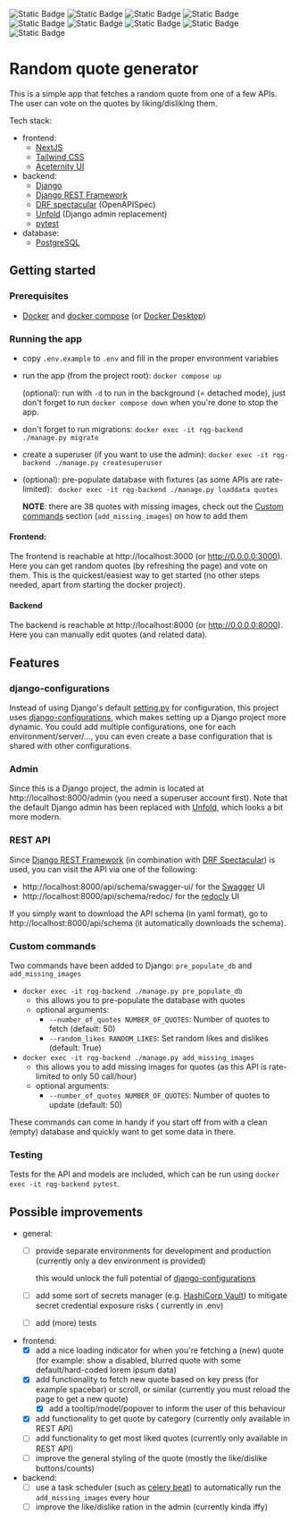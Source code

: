 ![Static Badge](https://img.shields.io/badge/Docker-27.5.0-blue?logo=docker)
![Static Badge](https://img.shields.io/badge/Python-3.13.1-blue?logo=python)
![Static Badge](https://img.shields.io/badge/Pytest-8.3.4-blue?logo=pytest)
![Static Badge](https://img.shields.io/badge/Django-5.1.5-blue?logo=django)
![Static Badge](https://img.shields.io/badge/PostgreSQL-17.2-blue?logo=postgresql)
![Static Badge](https://img.shields.io/badge/NodeJS-23.6.0-blue?logo=nodedotjs)
![Static Badge](https://img.shields.io/badge/NextJS-15.1.4-blue?logo=nextdotjs)
![Static Badge](https://img.shields.io/badge/React-19.0.0-blue?logo=react)
![Static Badge](https://img.shields.io/badge/Tailwind%20CCC-3.4.17-blue?logo=tailwindcss)

# Random quote generator

This is a simple app that fetches a random quote from one of a few APIs. The user can vote on the quotes by
liking/disliking them.

Tech stack:

- frontend:
    - [NextJS]
    - [Tailwind CSS]
    - [Aceternity UI]
- backend:
    - [Django]
    - [Django REST Framework]
    - [DRF spectacular] (OpenAPISpec)
    - [Unfold] (Django admin replacement)
    - [pytest]
- database:
    - [PostgreSQL]

## Getting started

### Prerequisites

- [Docker] and [docker compose] (or [Docker Desktop])

### Running the app

- copy ``.env.example`` to ``.env`` and fill in the proper environment variables
- run the app (from the project root): ``docker compose up``

  (optional): run with ``-d`` to run in the background (= detached mode), just don't forget to run
  ``docker compose down`` when you're done to stop the app.
- don't forget to run migrations: ``docker exec -it rqg-backend ./manage.py migrate ``
- create a superuser (if you want to use the admin): ``docker exec -it rqg-backend ./manage.py createsuperuser``
- (optional): pre-populate database with fixtures (as some APIs are rate-limited):
  `` docker exec -it rqg-backend ./manage.py loaddata quotes``

  **NOTE**: there are 38 quotes with missing images, check out the [Custom commands](#custom-commands) section 
  (``add_missing_images``) on how to add them

#### Frontend:

The frontend is reachable at http://localhost:3000 (or http://0.0.0.0:3000).
Here you can get random quotes (by refreshing the page) and vote on them. This is the quickest/easiest way to get
started (no other steps needed, apart from starting the docker project).

#### Backend

The backend is reachable at http://localhost:8000 (or http://0.0.0.0:8000).
Here you can manually edit quotes (and related data).

## Features

### django-configurations

Instead of using Django's default [setting.py](backend/src/rqg/settings.py) for configuration, this project uses
[django-configurations], which makes setting up a Django project more dynamic. You could add multiple configurations,
one for each environment/server/..., you can even create a base configuration that is shared with other configurations.

### Admin

Since this is a Django project, the admin is located at http://localhost:8000/admin (you need a superuser account
first).
Note that the default Django admin has been replaced with [Unfold], which looks a bit more modern.

### REST API

Since [Django REST Framework] (in combination with [DRF Spectacular]) is used, you can visit the API via one of the
following:

- http://localhost:8000/api/schema/swagger-ui/ for the [Swagger] UI
- http://localhost:8000/api/schema/redoc/ for the [redocly] UI

If you simply want to download the API schema (in yaml format), go to http://localhost:8000/api/schema (it automatically
downloads the schema).

### Custom commands

Two commands have been added to Django: ``pre_populate_db`` and ``add_missing_images``

- ``docker exec -it rqg-backend ./manage.py pre_populate_db``
    - this allows you to pre-populate the database with quotes
    - optional arguments:
        - ``--number_of_quotes NUMBER_OF_QUOTES``: Number of quotes to fetch (default: 50)
        - ``--random_likes RANDOM_LIKES``: Set random likes and dislikes (default: True)
- ``docker exec -it rqg-backend ./manage.py add_missing_images``
    - this allows you to add missing images for quotes (as this API is rate-limited to only 50 call/hour)
    - optional arguments:
        - ``--number_of_quotes NUMBER_OF_QUOTES``: Number of quotes to update (default: 50)

These commands can come in handy if you start off from with a clean (empty) database and quickly want to get some data
in there.

### Testing

Tests for the API and models are included, which can be run using ``docker exec -it rqg-backend pytest``.

## Possible improvements

- general:
    - [ ] provide separate environments for development and production (currently only a dev environment is provided)

      this would unlock the full potential of [django-configurations]
    - [ ] add some sort of secrets manager (e.g. [HashiCorp Vault]) to mitigate secret credential exposure risks (
      currently in .env)
    - [ ] add (more) tests
- frontend:
    - [x] add a nice loading indicator for when you're fetching a (new) quote (for example: show a disabled, blurred
      quote with some default/hard-coded lorem ipsum data)
    - [x] add functionality to fetch new quote based on key press (for example spacebar) or scroll, or similar 
      (currently you must reload the page to get a new quote)
        - [x] add a tooltip/model/popover to inform the user of this behaviour
    - [x] add functionality to get quote by category (currently only available in REST API)
    - [ ] add functionality to get most liked quotes (currently only available in REST API)
    - [ ] improve the general styling of the quote (mostly the like/dislike buttons/counts)
- backend:
    - [ ] use a task scheduler (such as [celery beat]) to automatically run the ``add_missing_images`` every hour
    - [ ] improve the like/dislike ration in the admin (currently kinda iffy)

[//]: # (URLs)

[Aceternity UI]: https://ui.aceternity.com/

[celery beat]: https://docs.celeryq.dev/en/stable/userguide/periodic-tasks.html

[Django]: https://www.djangoproject.com/

[django-configurations]: https://django-configurations.readthedocs.io/en/latest/

[Django REST Framework]: https://www.django-rest-framework.org/

[Docker]: https://docs.docker.com/engine/install/

[docker compose]: https://docs.docker.com/compose/install/

[Docker Desktop]: https://docs.docker.com/desktop/

[DRF Spectacular]: https://drf-spectacular.readthedocs.io/en/latest/

[HashiCorp Vault]: https://www.vaultproject.io/

[NextJS]: https://nextjs.org/

[PostgreSQL]: https://www.postgresql.org/

[pytest]: https://docs.pytest.org/en/stable/

[redocly]: https://redocly.com/

[Swagger]: https://swagger.io/

[Tailwind CSS]: https://tailwindcss.com/

[Unfold]: https://unfoldadmin.com/
